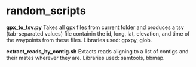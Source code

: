 # random_scripts

**gpx_to_tsv.py**
Takes all gpx files from current folder and produces a tsv (tab-separated values) file containin the id, long, lat, elevation, and time of the waypoints from these files.
Libraries used: gpxpy, glob.

**extract_reads_by_contig.sh**
Extacts reads aligning to a list of contigs and their mates wherever they are.
Libraries used: samtools, bbmap.
